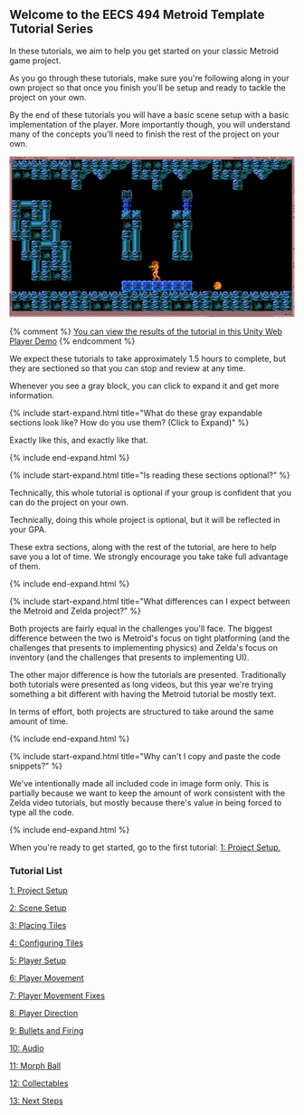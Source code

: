## Welcome to the EECS 494 Metroid Template Tutorial Series

In these tutorials, we aim to help you get started on your classic Metroid game project. 

As you go through these tutorials, make sure you're following along in your own project so that once you finish you'll be setup and ready to tackle the project on your own.

By the end of these tutorials you will have a basic scene setup with a basic implementation of the player. More importantly though, you will understand many of the concepts you'll need to finish the rest of the project on your own.

![Final](./12/Final.GIF)

{% comment %}
[You can view the results of the tutorial in this Unity Web Player Demo](./Demo)
{% endcomment %}

We expect these tutorials to take approximately 1.5 hours to complete, but they are sectioned so that you can stop and review at any time.

Whenever you see a gray block, you can click to expand it and get more information.

{% include start-expand.html title="What do these gray expandable sections look like? How do you use them? (Click to Expand)" %} 
  <p>Exactly like this, and exactly like that.</p>
{% include end-expand.html %}

{% include start-expand.html title="Is reading these sections optional?" %} 
  <p>Technically, this whole tutorial is optional if your group is confident that you can do the project on your own.</p>
  <p>Technically, doing this whole project is optional, but it will be reflected in your GPA.</p>
  <p>These extra sections, along with the rest of the tutorial, are here to help save you a lot of time. We strongly encourage you take take full advantage of them.</p>
{% include end-expand.html %}

{% include start-expand.html title="What differences can I expect between the Metroid and Zelda project?" %} 
  <p>Both projects are fairly equal in the challenges you'll face. The biggest difference between the two is Metroid's focus on tight platforming (and the challenges that presents to implementing physics) and Zelda's focus on inventory (and the challenges that presents to implementing UI).</p>
  <p>The other major difference is how the tutorials are presented. Traditionally both tutorials were presented as long videos, but this year we're trying something a bit different with having the Metroid tutorial be mostly text.</p>
  <p>In terms of effort, both projects are structured to take around the same amount of time.</p>
{% include end-expand.html %}

{% include start-expand.html title="Why can't I copy and paste the code snippets?" %} 
    <p>We've intentionally made all included code in image form only. This is partially because we want to keep the amount of work consistent with the Zelda video tutorials, but mostly because there's value in being forced to type all the code.</p>
{% include end-expand.html %}

When you're ready to get started, go to the first tutorial: [1: Project Setup.](./01-ProjectSetup)

### Tutorial List

[1: Project Setup](./01-ProjectSetup)

[2: Scene Setup](./02-SceneSetup)

[3: Placing Tiles](./03-PlacingTiles)

[4: Configuring Tiles](./04-ConfiguringTiles)

[5: Player Setup](./05-PlayerSetup)

[6: Player Movement](./06-PlayerMovement)

[7: Player Movement Fixes](./07-PlayerMovementFixes)

[8: Player Direction](./08-PlayerDirection)

[9: Bullets and Firing](./09-BulletsAndFiring)

[10: Audio](./10-Audio)

[11: Morph Ball](./11-MorphBall)

[12: Collectables](./12-Collectables)

[13: Next Steps](./13-NextSteps)
